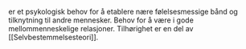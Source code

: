 er et psykologisk behov for å etablere nære følelsesmessige bånd og tilknytning til andre mennesker. Behov for å være i gode mellommenneskelige relasjoner. Tilhørighet er en del av [[Selvbestemmelsesteori]].